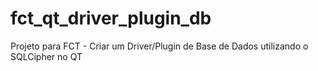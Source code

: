 # fct_qt_driver_plugin_db
Projeto para FCT - Criar um Driver/Plugin de Base de Dados utilizando o SQLCipher no QT
